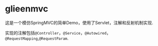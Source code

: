 # glieenmvc

这是一个模仿SpringMVC的简单Demo，使用了Servlet，注解和反射机制实现.

实现的注解包括`@Controller`，`@Service`，`@Autowired`，`@RequestMapping`,`@RequestParam`.
